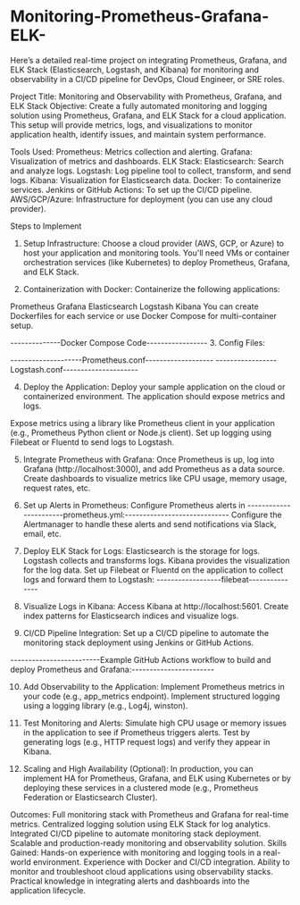 # Monitoring-Prometheus-Grafana-ELK-
Here’s a detailed real-time project on integrating Prometheus, Grafana, and ELK Stack (Elasticsearch, Logstash, and Kibana) for monitoring and observability in a CI/CD pipeline for DevOps, Cloud Engineer, or SRE roles.

Project Title: Monitoring and Observability with Prometheus, Grafana, and ELK Stack
Objective:
Create a fully automated monitoring and logging solution using Prometheus, Grafana, and ELK Stack for a cloud application. This setup will provide metrics, logs, and visualizations to monitor application health, identify issues, and maintain system performance.

Tools Used:
Prometheus: Metrics collection and alerting.
Grafana: Visualization of metrics and dashboards.
ELK Stack:
Elasticsearch: Search and analyze logs.
Logstash: Log pipeline tool to collect, transform, and send logs.
Kibana: Visualization for Elasticsearch data.
Docker: To containerize services.
Jenkins or GitHub Actions: To set up the CI/CD pipeline.
AWS/GCP/Azure: Infrastructure for deployment (you can use any cloud provider).

Steps to Implement
1. Setup Infrastructure:
Choose a cloud provider (AWS, GCP, or Azure) to host your application and monitoring tools. You'll need VMs or container orchestration services (like Kubernetes) to deploy Prometheus, Grafana, and ELK Stack.

2. Containerization with Docker:
Containerize the following applications:

Prometheus
Grafana
Elasticsearch
Logstash
Kibana
You can create Dockerfiles for each service or use Docker Compose for multi-container setup.

--------------Docker Compose Code-----------------
3. Config Files:

--------------------Prometheus.conf-------------------
-----------------Logstash.conf---------------------

4. Deploy the Application:
Deploy your sample application on the cloud or containerized environment. The application should expose metrics and logs.

Expose metrics using a library like Prometheus client in your application (e.g., Prometheus Python client or Node.js client).
Set up logging using Filebeat or Fluentd to send logs to Logstash.

5. Integrate Prometheus with Grafana:
Once Prometheus is up, log into Grafana (http://localhost:3000), and add Prometheus as a data source.
Create dashboards to visualize metrics like CPU usage, memory usage, request rates, etc.

6. Set up Alerts in Prometheus:
Configure Prometheus alerts in 
-----------------------prometheus.yml:-----------------------------
Configure the Alertmanager to handle these alerts and send notifications via Slack, email, etc.

7. Deploy ELK Stack for Logs:
Elasticsearch is the storage for logs.
Logstash collects and transforms logs.
Kibana provides the visualization for the log data.
Set up Filebeat or Fluentd on the application to collect logs and forward them to Logstash:
------------------filebeat---------------

8. Visualize Logs in Kibana:
Access Kibana at http://localhost:5601.
Create index patterns for Elasticsearch indices and visualize logs.

9. CI/CD Pipeline Integration:
Set up a CI/CD pipeline to automate the monitoring stack deployment using Jenkins or GitHub Actions.

-------------------------Example GitHub Actions workflow to build and deploy Prometheus and Grafana:-----------------------

10. Add Observability to the Application:
Implement Prometheus metrics in your code (e.g., app_metrics endpoint).
Implement structured logging using a logging library (e.g., Log4j, winston).

11. Test Monitoring and Alerts:
Simulate high CPU usage or memory issues in the application to see if Prometheus triggers alerts.
Test by generating logs (e.g., HTTP request logs) and verify they appear in Kibana.

12. Scaling and High Availability (Optional):
In production, you can implement HA for Prometheus, Grafana, and ELK using Kubernetes or by deploying these services in a clustered mode (e.g., Prometheus Federation or Elasticsearch Cluster).

Outcomes:
Full monitoring stack with Prometheus and Grafana for real-time metrics.
Centralized logging solution using ELK Stack for log analytics.
Integrated CI/CD pipeline to automate monitoring stack deployment.
Scalable and production-ready monitoring and observability solution.
Skills Gained:
Hands-on experience with monitoring and logging tools in a real-world environment.
Experience with Docker and CI/CD integration.
Ability to monitor and troubleshoot cloud applications using observability stacks.
Practical knowledge in integrating alerts and dashboards into the application lifecycle.
